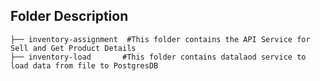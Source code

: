 ## Folder Description


    ├── inventory-assignment  #This folder contains the API Service for Sell and Get Product Details
    ├── inventory-load       #This folder contains datalaod service to load data from file to PostgresDB
